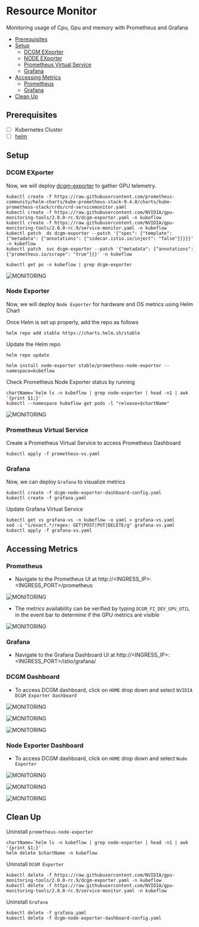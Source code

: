 # Resource Monitor

Monitoring usage of Cpu, Gpu and memory with Prometheus and Grafana

* [Prerequisites](#Prerequisites)
* [Setup](#setup)
    * [DCGM EXporter](#dcgmExporter)
    * [NODE EXporter](#nodeExporter)
    * [Prometheus Virtual Service](#prometheusVirtualService)
    * [Grafana](#grafana)
* [Accessing Metrics](#accessingMetrics)
    * [Prometheus](#prometheusDashboard)
    * [Grafana](#grafana)
* [Clean Up](#cleanUp)


## <a name='Prerequisites'></a>Prerequisites

- [ ] Kubernetes Cluster
- [ ] [helm](https://helm.sh/docs/intro/install/)

## <a name='setup'></a>Setup

### <a name='dcgmExporter'></a>DCGM EXporter

Now, we will deploy [dcgm-exporter](https://github.com/NVIDIA/gpu-monitoring-tools) to gather GPU telemetry.

```
kubectl create -f https://raw.githubusercontent.com/prometheus-community/helm-charts/kube-prometheus-stack-9.4.0/charts/kube-prometheus-stack/crds/crd-servicemonitor.yaml
kubectl create -f https://raw.githubusercontent.com/NVIDIA/gpu-monitoring-tools/2.0.0-rc.9/dcgm-exporter.yaml -n kubeflow
kubectl create -f https://raw.githubusercontent.com/NVIDIA/gpu-monitoring-tools/2.0.0-rc.9/service-monitor.yaml -n kubeflow
kubectl patch  ds dcgm-exporter --patch '{"spec": {"template": {"metadata": {"annotations": {"sidecar.istio.io/inject": "false"}}}}}' -n kubeflow
kubectl patch  svc dcgm-exporter --patch '{"metadata": {"annotations":{"prometheus.io/scrape": "true"}}}' -n kubeflow
```
```
kubectl get po -n kubeflow | grep dcgm-exporter
```

![MONITORING](pictures/2.dcgm-exporter.PNG)

### <a name='nodeExporter'></a>Node Exporter

Now, we will deploy `Node Exporter` for hardware and OS metrics using Helm Chart

Once Helm is set up properly, add the repo as follows

```
helm repo add stable https://charts.helm.sh/stable
```

Update the Helm repo

```
helm repo update
```

```
helm install node-exporter stable/prometheus-node-exporter --namespace=kubeflow
```

Check Prometheus Node Exporter status by running

```
chartName=`helm ls -n kubeflow | grep node-exporter | head -n1 | awk '{print $1;}'`
kubectl --namespace kubeflow get pods -l "release=$chartName"
```
![MONITORING](pictures/node-exporter-chart.PNG)

### <a name='prometheusVirtualService'></a>Prometheus Virtual Service

Create a Prometheus Virtual Service to access Prometheus Dashboard

```
kubectl apply -f prometheus-vs.yaml
```

### <a name='grafana'></a>Grafana

Now, we can deploy `Grafana` to visualize metrics

```
kubectl create -f dcgm-node-exporter-dashboard-config.yaml
kubectl create -f grafana.yaml
```
Update Grafana Virtual Service
```
kubectl get vs grafana-vs -n kubeflow -o yaml > grafana-vs.yaml
sed -i "s/exact.*/regex: GET|POST|PUT|DELETE/g" grafana-vs.yaml
kubectl apply -f grafana-vs.yaml
```

## <a name='accessingMetrics'></a>Accessing Metrics

### <a name='prometheusDashboard'></a>Prometheus

* Navigate to the Prometheus UI at http://<INGRESS_IP>:<INGRESS_PORT>/prometheus

![MONITORING](pictures/3.prometheus-dashboard.PNG)

* The metrics availability can be verified by typing `DCGM_FI_DEV_GPU_UTIL` in the event bar to determine if the GPU metrics are visible

![MONITORING](pictures/3.prometheus-dashboard1.PNG)

### <a name='grafana'></a>Grafana

* Navigate to the Grafana Dashboard UI at http://<INGRESS_IP>:<INGRESS_PORT>/istio/grafana/

### DCGM Dashboard

* To access DCGM dashboard, click on `HOME` drop down and select `NVIDIA DCGM Exporter Dashboard`

![MONITORING](pictures/grafana-home-dropdwn.PNG)

![MONITORING](pictures/grafana-dcgm-dashboard.PNG)

![MONITORING](pictures/7.grafana-nvidia-dcgm-dashboard.PNG)

### Node Exporter Dashboard

* To access DCGM dashboard, click on `HOME` drop down and select `Node Exporter`

![MONITORING](pictures/grafana-home-dropdwn.PNG)

![MONITORING](pictures/grafana-dcgm-dashboard.PNG)

![MONITORING](pictures/9.grafana-node-exporter-dashboard.PNG)

## <a name='cleanUp'></a>Clean Up

Uninstall `prometheus-node-exporter`
```
chartName=`helm ls -n kubeflow | grep node-exporter | head -n1 | awk '{print $1;}'`
helm delete $chartName -n kubeflow
```

Uninstall `DCGM Exporter`
```
kubectl delete -f https://raw.githubusercontent.com/NVIDIA/gpu-monitoring-tools/2.0.0-rc.9/dcgm-exporter.yaml -n kubeflow
kubectl delete -f https://raw.githubusercontent.com/NVIDIA/gpu-monitoring-tools/2.0.0-rc.9/service-monitor.yaml -n kubeflow
```

Uninstall `Grafana`
```
kubectl delete -f grafana.yaml
kubectl delete -f dcgm-node-exporter-dashboard-config.yaml
```

